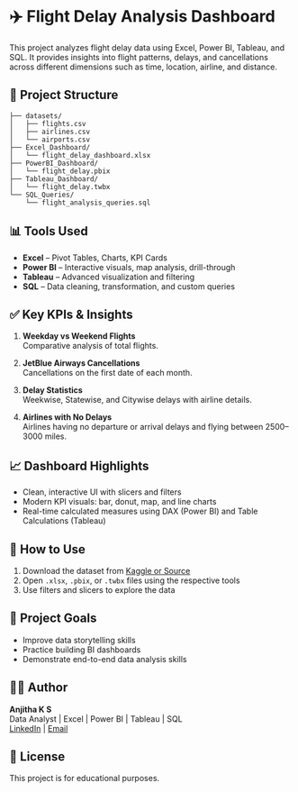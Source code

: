# ✈️ Flight Delay Analysis Dashboard

This project analyzes flight delay data using Excel, Power BI, Tableau, and SQL. It provides insights into flight patterns, delays, and cancellations across different dimensions such as time, location, airline, and distance.

## 📁 Project Structure

```
├── datasets/
│   ├── flights.csv
│   ├── airlines.csv
│   └── airports.csv
├── Excel_Dashboard/
│   └── flight_delay_dashboard.xlsx
├── PowerBI_Dashboard/
│   └── flight_delay.pbix
├── Tableau_Dashboard/
│   └── flight_delay.twbx
└── SQL_Queries/
    └── flight_analysis_queries.sql
```

## 📊 Tools Used
- **Excel** – Pivot Tables, Charts, KPI Cards
- **Power BI** – Interactive visuals, map analysis, drill-through
- **Tableau** – Advanced visualization and filtering
- **SQL** – Data cleaning, transformation, and custom queries

## ✅ Key KPIs & Insights

1. **Weekday vs Weekend Flights**  
   Comparative analysis of total flights.

2. **JetBlue Airways Cancellations**  
   Cancellations on the first date of each month.

3. **Delay Statistics**  
   Weekwise, Statewise, and Citywise delays with airline details.

4. **Airlines with No Delays**  
   Airlines having no departure or arrival delays and flying between 2500–3000 miles.

## 📈 Dashboard Highlights

- Clean, interactive UI with slicers and filters
- Modern KPI visuals: bar, donut, map, and line charts
- Real-time calculated measures using DAX (Power BI) and Table Calculations (Tableau)

## 🔧 How to Use

1. Download the dataset from [Kaggle or Source](#)
2. Open `.xlsx`, `.pbix`, or `.twbx` files using the respective tools
3. Use filters and slicers to explore the data

## 📌 Project Goals

- Improve data storytelling skills
- Practice building BI dashboards
- Demonstrate end-to-end data analysis skills

## 👩‍💻 Author

**Anjitha K S**  
Data Analyst | Excel | Power BI | Tableau | SQL  
[LinkedIn](https://www.linkedin.com/in/your-profile) | [Email](mailto:your-email@example.com)

## 📜 License

This project is for educational purposes.


